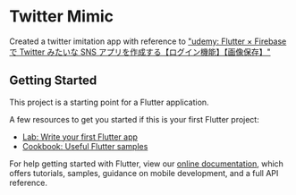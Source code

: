 # Twitter Mimic

Created a twitter imitation app with reference to ["udemy: Flutter × Firebase で Twitter みたいな SNS アプリを作成する【ログイン機能】【画像保存】"](https://www.udemy.com/share/105vZm3@0v_T8fQ6f3ACGlooW-be_nwv8lnzMXERF5A8O9oms7EArNtv6NofcjI_o6jzvhC5/)

## Getting Started

This project is a starting point for a Flutter application.

A few resources to get you started if this is your first Flutter project:

- [Lab: Write your first Flutter app](https://flutter.dev/docs/get-started/codelab)
- [Cookbook: Useful Flutter samples](https://flutter.dev/docs/cookbook)

For help getting started with Flutter, view our
[online documentation](https://flutter.dev/docs), which offers tutorials,
samples, guidance on mobile development, and a full API reference.
